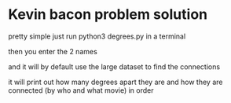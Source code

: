# Kevin bacon problem solution

pretty simple just run python3 degrees.py in a terminal 

then you enter the 2 names

and it will by default use the large dataset to find the connections

it will print out how many degrees apart they are and how they are connected (by who and what movie) in order
